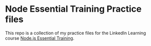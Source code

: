 # Node Essential Training Practice files

This repo is a collection of my practice files for the LinkedIn Learning course [Node.js Essential Training](https://www.linkedin.com/learning/node-js-essential-training-2).
